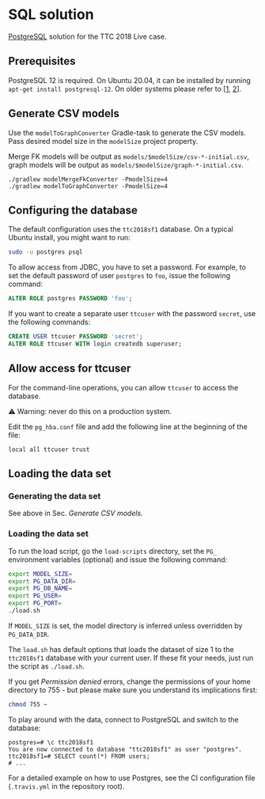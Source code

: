 # SQL solution

[PostgreSQL](https://www.postgresql.org/) solution for the TTC 2018 Live case.

## Prerequisites

PostgreSQL 12 is required. On Ubuntu 20.04, it can be installed by running `apt-get install postgresql-12`. On older systems please refer to [[1](https://computingforgeeks.com/install-postgresql-12-on-ubuntu/), [2](https://pgdash.io/blog/postgres-11-getting-started.html)].

## Generate CSV models

Use the `modelToGraphConverter` Gradle-task to generate the CSV models. Pass desired model size in the `modelSize` project property.

Merge FK models will be output as `models/$modelSize/csv-*-initial.csv`, graph models will be output as `models/$modelSize/graph-*-initial.csv`.

```console
./gradlew modelMergeFkConverter -PmodelSize=4
./gradlew modelToGraphConverter -PmodelSize=4
```

## Configuring the database

The default configuration uses the `ttc2018sf1` database. On a typical Ubuntu install, you might want to run:

```bash
sudo -u postgres psql
```

To allow access from JDBC, you have to set a password. For example, to set the default password of user `postgres` to `foo`, issue the following command:

```sql
ALTER ROLE postgres PASSWORD 'foo';
```

If you want to create a separate user `ttcuser` with the password `secret`, use the following commands:

```sql
CREATE USER ttcuser PASSWORD 'secret';
ALTER ROLE ttcuser WITH login createdb superuser;
```

## Allow access for ttcuser

For the command-line operations, you can allow `ttcuser` to access the database.

:warning: Warning: never do this on a production system.

Edit the `pg_hba.conf` file and add the following line at the beginning of the file:

```
local all ttcuser trust
```

## Loading the data set

### Generating the data set

See above in Sec. *Generate CSV models*.

### Loading the data set

To run the load script, go the `load-scripts` directory, set the `PG_` environment variables (optional) and issue the following command:

```bash
export MODEL_SIZE=
export PG_DATA_DIR=
export PG_DB_NAME=
export PG_USER=
export PG_PORT=
./load.sh
```

If `MODEL_SIZE` is set, the model directory is inferred unless overridden by `PG_DATA_DIR`.

The `load.sh` has default options that loads the dataset of size 1 to the `ttc2018sf1` database with your current user. If these fit your needs, just run the script as `./load.sh`.

If you get *Permission denied* errors, change the permissions of your home directory to 755 - but please make sure you understand its implications first:

```bash
chmod 755 ~
```

To play around with the data, connect to PostgreSQL and switch to the database:

```console
postgres=# \c ttc2018sf1
You are now connected to database "ttc2018sf1" as user "postgres".
ttc2018sf1=# SELECT count(*) FROM users;
# ...
```

For a detailed example on how to use Postgres, see the CI configuration file (`.travis.yml` in the repository root).
